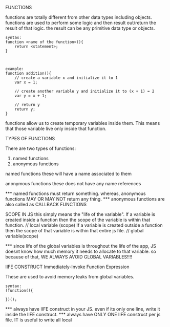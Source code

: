 FUNCTIONS

functions are totally different from other data types including objects.
functions are used to perform some logic and then result out/return the result of that logic.
the result can be any primitive data type or objects.

    syntax:
    function <name of the function>(){
        return <statement>;
    }



    example:
    function addition(){
        // create a variable x and initialize it to 1
        var x = 1;
        
        // create another variable y and initialize it to (x + 1) = 2
        var y = x + 1;
        
        // return y
        return y;
    }
    
functions allow us to create temporary variables inside them. This means that those variable live only inside that function.



TYPES OF FUNCTIONS

There are two types of functions:
1. named functions
2. anonymous functions


named functions
these will have a name associated to them

anonymous functions
these does not have any name references


*** named functions must return something. whereas, anonymous functions MAY OR MAY NOT return any thing.
*** anonymous functions are also called as CALLBACK FUNCTIONS



SCOPE IN JS
this simply means the "life of the variable". 
If a variable is created inside a function then the scope of the variable is within that function. // local variable (scope)
If a variable is created outside a function then the scope of that variable is within that entire js file. // global variable(scope)

*** since life of the global variables is throughout the life of the app, JS doesnt know how much memory it needs to allocate to that variable.
so because of that, WE ALWAYS AVOID GLOBAL VARIABLES!!!!



IIFE CONSTRUCT
Immediately-Invoke Function Expression

These are used to avoid memory leaks from global variables.
    
    syntax:
    (function(){
    
    })();
    
*** always have IIFE construct in your JS. even if its only one line, write it inside the IIFE construct.
*** always have ONLY ONE IIFE construct per js file. IT is useful to write all local
  


    
    
    